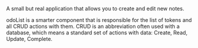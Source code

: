 A small but real application that allows you to create and edit new notes.

odoList is a smarter component that is responsible for the list of tokens and all CRUD actions with them.
CRUD is an abbreviation often used with a database, which means a standard set of actions with data: Create, Read, Update, Complete.
